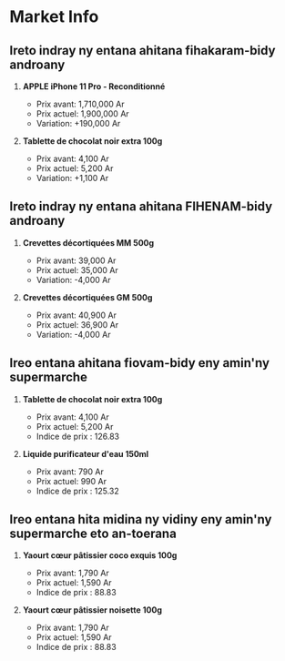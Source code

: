 # Market Info

## Ireto indray ny entana ahitana fihakaram-bidy androany

1. **APPLE iPhone 11 Pro
                                                  - Reconditionné**
   - Prix avant: 1,710,000 Ar
   - Prix actuel: 1,900,000 Ar
   - Variation: +190,000 Ar

2. **Tablette de chocolat noir extra 100g**
   - Prix avant: 4,100 Ar
   - Prix actuel: 5,200 Ar
   - Variation: +1,100 Ar

## Ireto indray ny entana ahitana FIHENAM-bidy androany

1. **Crevettes décortiquées MM 500g**
   - Prix avant: 39,000 Ar
   - Prix actuel: 35,000 Ar
   - Variation: -4,000 Ar

2. **Crevettes décortiquées GM 500g**
   - Prix avant: 40,900 Ar
   - Prix actuel: 36,900 Ar
   - Variation: -4,000 Ar

## Ireo entana ahitana fiovam-bidy eny amin'ny supermarche

1. **Tablette de chocolat noir extra 100g**
   - Prix avant: 4,100 Ar
   - Prix actuel: 5,200 Ar
   - Indice de prix : 126.83

2. **Liquide purificateur d'eau 150ml**
   - Prix avant: 790 Ar
   - Prix actuel: 990 Ar
   - Indice de prix : 125.32

## Ireo entana hita midina ny vidiny eny amin'ny supermarche eto an-toerana

1. **Yaourt cœur pâtissier coco exquis 100g**
   - Prix avant: 1,790 Ar
   - Prix actuel: 1,590 Ar
   - Indice de prix : 88.83

2. **Yaourt cœur pâtissier noisette 100g**
   - Prix avant: 1,790 Ar
   - Prix actuel: 1,590 Ar
   - Indice de prix : 88.83

